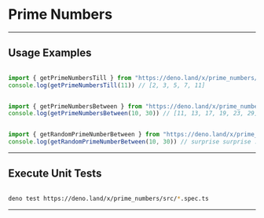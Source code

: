 # Prime Numbers

---
## Usage Examples

```ts

import { getPrimeNumbersTill } from "https://deno.land/x/prime_numbers/mod.ts"
console.log(getPrimeNumbersTill(11)) // [2, 3, 5, 7, 11]

```


```ts

import { getPrimeNumbersBetween } from "https://deno.land/x/prime_numbers/mod.ts"
console.log(getPrimeNumbersBetween(10, 30)) // [11, 13, 17, 19, 23, 29]

```

```ts

import { getRandomPrimeNumberBetween } from "https://deno.land/x/prime_numbers/mod.ts"
console.log(getRandomPrimeNumberBetween(10, 30)) // surprise surprise :)

```


---

## Execute Unit Tests  

```sh

deno test https://deno.land/x/prime_numbers/src/*.spec.ts

```

---

